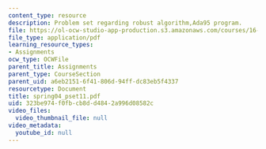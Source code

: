 ```yaml
---
content_type: resource
description: Problem set regarding robust algorithm,Ada95 program.
file: https://ol-ocw-studio-app-production.s3.amazonaws.com/courses/16-01-unified-engineering-i-ii-iii-iv-fall-2005-spring-2006/323be974f0fbcb8dd4842a996d08582c_spring04_pset11.pdf
file_type: application/pdf
learning_resource_types:
- Assignments
ocw_type: OCWFile
parent_title: Assignments
parent_type: CourseSection
parent_uid: a6eb2151-6f41-806d-94ff-dc83eb5f4337
resourcetype: Document
title: spring04_pset11.pdf
uid: 323be974-f0fb-cb8d-d484-2a996d08582c
video_files:
  video_thumbnail_file: null
video_metadata:
  youtube_id: null
---
```

